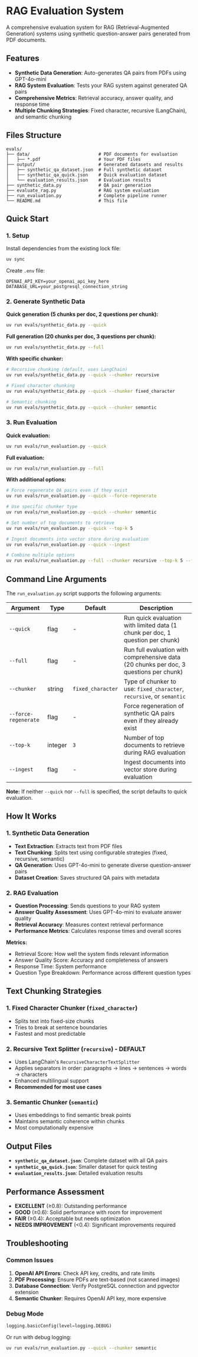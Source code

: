 # RAG Evaluation System

A comprehensive evaluation system for RAG (Retrieval-Augmented Generation) systems using synthetic question-answer pairs generated from PDF documents.

## Features

- **Synthetic Data Generation**: Auto-generates QA pairs from PDFs using GPT-4o-mini
- **RAG System Evaluation**: Tests your RAG system against generated QA pairs
- **Comprehensive Metrics**: Retrieval accuracy, answer quality, and response time
- **Multiple Chunking Strategies**: Fixed character, recursive (LangChain), and semantic chunking

## Files Structure

```
evals/
├── data/                          # PDF documents for evaluation
│   ├── *.pdf                      # Your PDF files
├── output/                        # Generated datasets and results
│   ├── synthetic_qa_dataset.json  # Full synthetic dataset
│   ├── synthetic_qa_quick.json    # Quick evaluation dataset
│   └── evaluation_results.json    # Evaluation results
├── synthetic_data.py              # QA pair generation
├── evaluate_rag.py                # RAG system evaluation
├── run_evaluation.py              # Complete pipeline runner
└── README.md                      # This file
```

## Quick Start

### 1. Setup

Install dependencies from the existing lock file:
```bash
uv sync
```

Create `.env` file:
```env
OPENAI_API_KEY=your_openai_api_key_here
DATABASE_URL=your_postgresql_connection_string
```

### 2. Generate Synthetic Data

**Quick generation (5 chunks per doc, 2 questions per chunk):**
```bash
uv run evals/synthetic_data.py --quick
```

**Full generation (20 chunks per doc, 3 questions per chunk):**
```bash
uv run evals/synthetic_data.py --full
```

**With specific chunker:**
```bash
# Recursive chunking (default, uses LangChain)
uv run evals/synthetic_data.py --quick --chunker recursive

# Fixed character chunking
uv run evals/synthetic_data.py --quick --chunker fixed_character

# Semantic chunking
uv run evals/synthetic_data.py --quick --chunker semantic
```

### 3. Run Evaluation

**Quick evaluation:**
```bash
uv run evals/run_evaluation.py --quick
```

**Full evaluation:**
```bash
uv run evals/run_evaluation.py --full
```

**With additional options:**
```bash
# Force regenerate QA pairs even if they exist
uv run evals/run_evaluation.py --quick --force-regenerate

# Use specific chunker type
uv run evals/run_evaluation.py --quick --chunker semantic

# Set number of top documents to retrieve
uv run evals/run_evaluation.py --quick --top-k 5

# Ingest documents into vector store during evaluation
uv run evals/run_evaluation.py --quick --ingest

# Combine multiple options
uv run evals/run_evaluation.py --full --chunker recursive --top-k 5 --force-regenerate --ingest
```

## Command Line Arguments

The `run_evaluation.py` script supports the following arguments:

| Argument | Type | Default | Description |
|----------|------|---------|-------------|
| `--quick` | flag | - | Run quick evaluation with limited data (1 chunk per doc, 1 question per chunk) |
| `--full` | flag | - | Run full evaluation with comprehensive data (20 chunks per doc, 3 questions per chunk) |
| `--chunker` | string | `fixed_character` | Type of chunker to use: `fixed_character`, `recursive`, or `semantic` |
| `--force-regenerate` | flag | - | Force regeneration of synthetic QA pairs even if they already exist |
| `--top-k` | integer | `3` | Number of top documents to retrieve during RAG evaluation |
| `--ingest` | flag | - | Ingest documents into vector store during evaluation |

**Note:** If neither `--quick` nor `--full` is specified, the script defaults to quick evaluation.

## How It Works

### 1. Synthetic Data Generation
- **Text Extraction**: Extracts text from PDF files
- **Text Chunking**: Splits text using configurable strategies (fixed, recursive, semantic)
- **QA Generation**: Uses GPT-4o-mini to generate diverse question-answer pairs
- **Dataset Creation**: Saves structured QA pairs with metadata

### 2. RAG Evaluation
- **Question Processing**: Sends questions to your RAG system
- **Answer Quality Assessment**: Uses GPT-4o-mini to evaluate answer quality
- **Retrieval Accuracy**: Measures context retrieval performance
- **Performance Metrics**: Calculates response times and overall scores

**Metrics:**
- Retrieval Score: How well the system finds relevant information
- Answer Quality Score: Accuracy and completeness of answers
- Response Time: System performance
- Question Type Breakdown: Performance across different question types

## Text Chunking Strategies

### 1. Fixed Character Chunker (`fixed_character`)
- Splits text into fixed-size chunks
- Tries to break at sentence boundaries
- Fastest and most predictable

### 2. Recursive Text Splitter (`recursive`) - **DEFAULT**
- Uses LangChain's `RecursiveCharacterTextSplitter`
- Applies separators in order: paragraphs → lines → sentences → words → characters
- Enhanced multilingual support
- **Recommended for most use cases**

### 3. Semantic Chunker (`semantic`)
- Uses embeddings to find semantic break points
- Maintains semantic coherence within chunks
- Most computationally expensive

## Output Files

- **`synthetic_qa_dataset.json`**: Complete dataset with all QA pairs
- **`synthetic_qa_quick.json`**: Smaller dataset for quick testing
- **`evaluation_results.json`**: Detailed evaluation results

## Performance Assessment

- **EXCELLENT** (≥0.8): Outstanding performance
- **GOOD** (≥0.6): Solid performance with room for improvement
- **FAIR** (≥0.4): Acceptable but needs optimization
- **NEEDS IMPROVEMENT** (<0.4): Significant improvements required

## Troubleshooting

### Common Issues

1. **OpenAI API Errors**: Check API key, credits, and rate limits
2. **PDF Processing**: Ensure PDFs are text-based (not scanned images)
3. **Database Connection**: Verify PostgreSQL connection and pgvector extension
4. **Semantic Chunker**: Requires OpenAI API key, more expensive

### Debug Mode
```python
logging.basicConfig(level=logging.DEBUG)
```

Or run with debug logging:
```bash
uv run evals/run_evaluation.py --quick --chunker semantic
```

